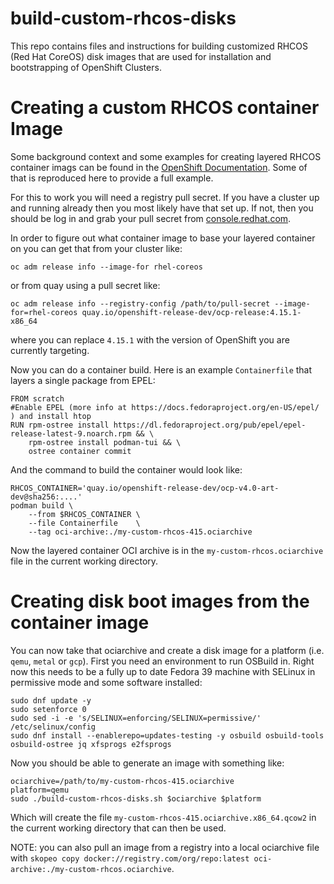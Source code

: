 # build-custom-rhcos-disks

This repo contains files and instructions for building customized RHCOS
(Red Hat CoreOS) disk images that are used for installation and
bootstrapping of OpenShift Clusters.


# Creating a custom RHCOS container Image

Some background context and some examples for creating layered RHCOS
container imags can be found in the
[OpenShift Documentation](https://docs.openshift.com/container-platform/4.14/post_installation_configuration/coreos-layering.html).
Some of that is reproduced here to provide a full example.

For this to work you will need a registry pull secret. If you have a
cluster up and running already then you most likely have that set up.
If not, then you should be log in and grab your pull secret from
[console.redhat.com](https://console.redhat.com/openshift/install/pull-secret).

In order to figure out what container image to base your layered
container on you can get that from your cluster like:

```
oc adm release info --image-for rhel-coreos
```

or from quay using a pull secret like:

```
oc adm release info --registry-config /path/to/pull-secret --image-for=rhel-coreos quay.io/openshift-release-dev/ocp-release:4.15.1-x86_64
```

where you can replace `4.15.1` with the version of OpenShift you are currently targeting.

Now you can do a container build. Here is an example `Containerfile`
that layers a single package from EPEL:

```
FROM scratch
#Enable EPEL (more info at https://docs.fedoraproject.org/en-US/epel/ ) and install htop
RUN rpm-ostree install https://dl.fedoraproject.org/pub/epel/epel-release-latest-9.noarch.rpm && \
    rpm-ostree install podman-tui && \
    ostree container commit
```

And the command to build the container would look like:


```
RHCOS_CONTAINER='quay.io/openshift-release-dev/ocp-v4.0-art-dev@sha256:....'
podman build \
    --from $RHCOS_CONTAINER \
    --file Containerfile    \
    --tag oci-archive:./my-custom-rhcos-415.ociarchive

```


Now the layered container OCI archive is in the `my-custom-rhcos.ociarchive` file in the current working directory.


# Creating disk boot images from the container image


You can now take that ociarchive and create a disk image for a
platform (i.e. `qemu`, `metal` or `gcp`). First you need an
environment to run OSBuild in. Right now this needs to be a
fully up to date Fedora 39 machine with SELinux in permissive
mode and some software installed:

```
sudo dnf update -y
sudo setenforce 0
sudo sed -i -e 's/SELINUX=enforcing/SELINUX=permissive/' /etc/selinux/config
sudo dnf install --enablerepo=updates-testing -y osbuild osbuild-tools osbuild-ostree jq xfsprogs e2fsprogs
```

Now you should be able to generate an image with something like:

```
ociarchive=/path/to/my-custom-rhcos-415.ociarchive
platform=qemu
sudo ./build-custom-rhcos-disks.sh $ociarchive $platform
```

Which will create the file `my-custom-rhcos-415.ociarchive.x86_64.qcow2` in
the current working directory that can then be used.

NOTE: you can also pull an image from a registry into a local ociarchive file with `skopeo copy docker://registry.com/org/repo:latest oci-archive:./my-custom-rhcos.ociarchive`.
